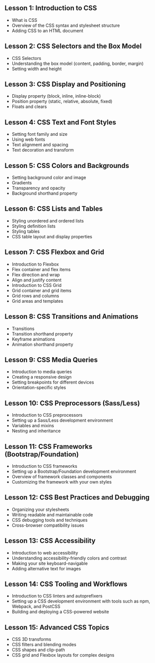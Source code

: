 ## Lesson 1: Introduction to CSS

- What is CSS
- Overview of the CSS syntax and stylesheet structure
- Adding CSS to an HTML document

## Lesson 2: CSS Selectors and the Box Model

- CSS Selectors
- Understanding the box model (content, padding, border, margin)
- Setting width and height

## Lesson 3: CSS Display and Positioning

- Display property (block, inline, inline-block)
- Position property (static, relative, absolute, fixed)
- Floats and clears

## Lesson 4: CSS Text and Font Styles

- Setting font family and size
- Using web fonts
- Text alignment and spacing
- Text decoration and transform

## Lesson 5: CSS Colors and Backgrounds

- Setting background color and image
- Gradients
- Transparency and opacity
- Background shorthand property

## Lesson 6: CSS Lists and Tables

- Styling unordered and ordered lists
- Styling definition lists
- Styling tables
- CSS table layout and display properties

## Lesson 7: CSS Flexbox and Grid

- Introduction to Flexbox
- Flex container and flex items
- Flex direction and wrap
- Align and justify content
- Introduction to CSS Grid
- Grid container and grid items
- Grid rows and columns
- Grid areas and templates

## Lesson 8: CSS Transitions and Animations

- Transitions
- Transition shorthand property
- Keyframe animations
- Animation shorthand property

## Lesson 9: CSS Media Queries

- Introduction to media queries
- Creating a responsive design
- Setting breakpoints for different devices
- Orientation-specific styles

## Lesson 10: CSS Preprocessors (Sass/Less)

- Introduction to CSS preprocessors
- Setting up a Sass/Less development environment
- Variables and mixins
- Nesting and inheritance

## Lesson 11: CSS Frameworks (Bootstrap/Foundation)

- Introduction to CSS frameworks
- Setting up a Bootstrap/Foundation development environment
- Overview of framework classes and components
- Customizing the framework with your own styles

## Lesson 12: CSS Best Practices and Debugging

- Organizing your stylesheets
- Writing readable and maintainable code
- CSS debugging tools and techniques
- Cross-browser compatibility issues
## Lesson 13: CSS Accessibility

- Introduction to web accessibility
- Understanding accessibility-friendly colors and contrast
- Making your site keyboard-navigable
- Adding alternative text for images

## Lesson 14: CSS Tooling and Workflows

- Introduction to CSS linters and autoprefixers
- Setting up a CSS development environment with tools such as npm, Webpack, and PostCSS
- Building and deploying a CSS-powered website

## Lesson 15: Advanced CSS Topics

- CSS 3D transforms
- CSS filters and blending modes
- CSS shapes and clip-path
- CSS grid and Flexbox layouts for complex designs